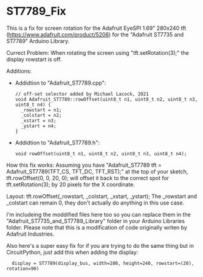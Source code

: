 # ST7789_Fix

This is a fix for screen rotation for the Adafruit EyeSPI 1.69" 280x240 tft
(https://www.adafruit.com/product/5206) for the "Adafruit ST7735 and 
ST7789" Arduino Library.  

Currect Problem:
When rotating the screen using "tft.setRotation(3);" the display rowstart is off.

Additions:

- Addidtion to "Adafruit_ST7789.cpp":

      // off-set selector added by Michael Lacock, 2021
      void Adafruit_ST7789::rowOffset(uint8_t n1, uint8_t n2, uint8_t n3, uint8_t n4) {
        _rowstart = n1;
        _colstart = n2;
        _xstart = n3;
        _ystart = n4;
      }
      
- Addidtion to "Adafruit_ST7789.h":

      void rowOffset(uint8_t n1, uint8_t n2, uint8_t n3, uint8_t n4);
      
How this fix works:
Assuming you have "Adafruit_ST7789 tft = Adafruit_ST7789(TFT_CS, TFT_DC, TFT_RST);" at the
top of your sketch, tft.rowOffset(0, 0, 20, 0); will offset it back to the correct spot
for tft.setRotation(3); by 20 pixels for the X coordinate.

Layout:
tft.rowOffset(_rowstart, _colstart, _xstart, _ystart);
The _rowstart and _colstart can remain 0, they don't actually do anything in this use case.

I'm includeing the moddified files here too so you can replace them in the "Adafruit_ST7735_and_ST7789_Library"
folder in your Arduino Libraries folder.  Please note that this is a modification of code originally 
writen by Adafruit Industries.

Also here's a super easy fix for if you are trying to do the same thing
but in CircuitPython, just add this when adding the display:

      display = ST7789(display_bus, width=280, height=240, rowstart=(20), rotation=90)

